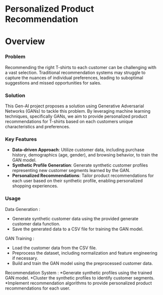 # Personalized Product Recommendation
# Overview
### Problem
Recommending the right T-shirts to each customer can be challenging with a vast selection. Traditional recommendation systems may struggle to capture the nuances of individual preferences, leading to suboptimal suggestions and missed opportunities for sales.

### Solution
This Gen-AI project proposes a solution using Generative Adversarial Networks (GANs) to tackle this problem. By leveraging machine learning techniques, specifically GANs, we aim to provide personalized product recommendations for T-shirts based on each customers unique characteristics and preferences.

### Key Features
- **Data-driven Approach**: Utilize customer data, including purchase history, demographics (age, gender), and browsing behavior, to train the GAN model.
- **Synthetic Profile Generation**: Generate synthetic customer profiles representing new customer segments learned by the GAN.
- **Personalized Recommendations**: Tailor product recommendations for each user based on their synthetic profile, enabling personalized shopping experiences.

### Usage
Data Generation :
* Generate synthetic customer data using the provided generate customer data function.
* Save the generated data to a CSV file for training the GAN model.

GAN Training :
* Load the customer data from the CSV file.
* Preprocess the dataset, including normalization and feature engineering if necessary.
* Build and train the GAN model using the preprocessed customer data.

Recommendation System :
*Generate synthetic profiles using the trained GAN model.
*Cluster the synthetic profiles to identify customer segments.
*Implement recommendation algorithms to provide personalized product recommendations for each user.
